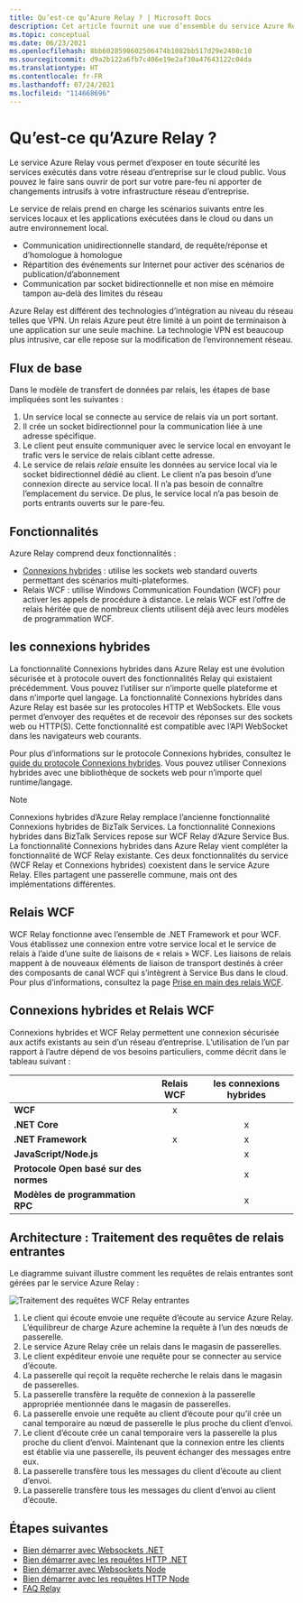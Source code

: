 ```yaml
---
title: Qu’est-ce qu’Azure Relay ? | Microsoft Docs
description: Cet article fournit une vue d’ensemble du service Azure Relay, qui vous permet de développer des applications cloud qui utilisent des services locaux exécutés dans votre réseau d’entreprise sans ouvrir de connexion de pare-feu ni apporter de modifications intrusives à votre infrastructure réseau.
ms.topic: conceptual
ms.date: 06/23/2021
ms.openlocfilehash: 8bb6028598602506474b1082bb517d29e2408c10
ms.sourcegitcommit: d9a2b122a6fb7c406e19e2af30a47643122c04da
ms.translationtype: HT
ms.contentlocale: fr-FR
ms.lasthandoff: 07/24/2021
ms.locfileid: "114668696"
---
```

# <a name="what-is-azure-relay"></a>Qu’est-ce qu’Azure Relay ?
Le service Azure Relay vous permet d’exposer en toute sécurité les services exécutés dans votre réseau d’entreprise sur le cloud public. Vous pouvez le faire sans ouvrir de port sur votre pare-feu ni apporter de changements intrusifs à votre infrastructure réseau d’entreprise. 

Le service de relais prend en charge les scénarios suivants entre les services locaux et les applications exécutées dans le cloud ou dans un autre environnement local. 

- Communication unidirectionnelle standard, de requête/réponse et d’homologue à homologue 
- Répartition des événements sur Internet pour activer des scénarios de publication/d’abonnement 
- Communication par socket bidirectionnelle et non mise en mémoire tampon au-delà des limites du réseau

Azure Relay est différent des technologies d’intégration au niveau du réseau telles que VPN. Un relais Azure peut être limité à un point de terminaison à une application sur une seule machine. La technologie VPN est beaucoup plus intrusive, car elle repose sur la modification de l’environnement réseau. 

## <a name="basic-flow"></a>Flux de base
Dans le modèle de transfert de données par relais, les étapes de base impliquées sont les suivantes :

1. Un service local se connecte au service de relais via un port sortant. 
2. Il crée un socket bidirectionnel pour la communication liée à une adresse spécifique. 
3. Le client peut ensuite communiquer avec le service local en envoyant le trafic vers le service de relais ciblant cette adresse. 
4. Le service de relais *relaie* ensuite les données au service local via le socket bidirectionnel dédié au client. Le client n’a pas besoin d’une connexion directe au service local. Il n’a pas besoin de connaître l’emplacement du service. De plus, le service local n’a pas besoin de ports entrants ouverts sur le pare-feu.


## <a name="features"></a>Fonctionnalités 
Azure Relay comprend deux fonctionnalités :

- [Connexions hybrides](#hybrid-connections) : utilise les sockets web standard ouverts permettant des scénarios multi-plateformes.
- Relais WCF : utilise Windows Communication Foundation (WCF) pour activer les appels de procédure à distance. Le relais WCF est l’offre de relais héritée que de nombreux clients utilisent déjà avec leurs modèles de programmation WCF.

## <a name="hybrid-connections"></a>les connexions hybrides

La fonctionnalité Connexions hybrides dans Azure Relay est une évolution sécurisée et à protocole ouvert des fonctionnalités Relay qui existaient précédemment. Vous pouvez l’utiliser sur n’importe quelle plateforme et dans n’importe quel langage. La fonctionnalité Connexions hybrides dans Azure Relay est basée sur les protocoles HTTP et WebSockets. Elle vous permet d’envoyer des requêtes et de recevoir des réponses sur des sockets web ou HTTP(S). Cette fonctionnalité est compatible avec l’API WebSocket dans les navigateurs web courants. 

Pour plus d’informations sur le protocole Connexions hybrides, consultez le [guide du protocole Connexions hybrides](relay-hybrid-connections-protocol.md). Vous pouvez utiliser Connexions hybrides avec une bibliothèque de sockets web pour n’importe quel runtime/langage.

> [!NOTE]
> Connexions hybrides d’Azure Relay remplace l’ancienne fonctionnalité Connexions hybrides de BizTalk Services. La fonctionnalité Connexions hybrides dans BizTalk Services repose sur WCF Relay d’Azure Service Bus. La fonctionnalité Connexions hybrides dans Azure Relay vient compléter la fonctionnalité de WCF Relay existante. Ces deux fonctionnalités du service (WCF Relay et Connexions hybrides) coexistent dans le service Azure Relay. Elles partagent une passerelle commune, mais ont des implémentations différentes.

## <a name="wcf-relay"></a>Relais WCF
WCF Relay fonctionne avec l’ensemble de .NET Framework et pour WCF. Vous établissez une connexion entre votre service local et le service de relais à l’aide d’une suite de liaisons de « relais » WCF. Les liaisons de relais mappent à de nouveaux éléments de liaison de transport destinés à créer des composants de canal WCF qui s’intègrent à Service Bus dans le cloud. Pour plus d’informations, consultez la page [Prise en main des relais WCF](service-bus-relay-tutorial.md).

## <a name="hybrid-connections-vs-wcf-relay"></a>Connexions hybrides et Relais WCF
Connexions hybrides et WCF Relay permettent une connexion sécurisée aux actifs existants au sein d’un réseau d’entreprise. L’utilisation de l’un par rapport à l’autre dépend de vos besoins particuliers, comme décrit dans le tableau suivant :

|  | Relais WCF | les connexions hybrides |
| --- |:---:|:---:|
| **WCF** |x | |
| **.NET Core** | |x |
| **.NET Framework** |x |x |
| **JavaScript/Node.js** | |x |
| **Protocole Open basé sur des normes** | |x |
| **Modèles de programmation RPC** | |x |

## <a name="architecture-processing-of-incoming-relay-requests"></a>Architecture : Traitement des requêtes de relais entrantes
Le diagramme suivant illustre comment les requêtes de relais entrantes sont gérées par le service Azure Relay :

![Traitement des requêtes WCF Relay entrantes](./media/relay-what-is-it/ic690645.png)

1. Le client qui écoute envoie une requête d’écoute au service Azure Relay. L’équilibreur de charge Azure achemine la requête à l’un des nœuds de passerelle. 
2. Le service Azure Relay crée un relais dans le magasin de passerelles. 
3. Le client expéditeur envoie une requête pour se connecter au service d’écoute. 
4. La passerelle qui reçoit la requête recherche le relais dans le magasin de passerelles. 
5. La passerelle transfère la requête de connexion à la passerelle appropriée mentionnée dans le magasin de passerelles. 
6. La passerelle envoie une requête au client d’écoute pour qu’il crée un canal temporaire au nœud de passerelle le plus proche du client d’envoi. 
7. Le client d’écoute crée un canal temporaire vers la passerelle la plus proche du client d’envoi. Maintenant que la connexion entre les clients est établie via une passerelle, ils peuvent échanger des messages entre eux. 
8. La passerelle transfère tous les messages du client d’écoute au client d’envoi. 
9. La passerelle transfère tous les messages du client d’envoi au client d’écoute.  

## <a name="next-steps"></a>Étapes suivantes
* [Bien démarrer avec Websockets .NET](relay-hybrid-connections-dotnet-get-started.md)
* [Bien démarrer avec les requêtes HTTP .NET](relay-hybrid-connections-http-requests-dotnet-get-started.md)
* [Bien démarrer avec Websockets Node](relay-hybrid-connections-node-get-started.md)
* [Bien démarrer avec les requêtes HTTP Node](relay-hybrid-connections-http-requests-node-get-started.md)
* [FAQ Relay](relay-faq.yml)

